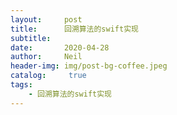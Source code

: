 ```yaml
---
layout:     post
title:      回溯算法的swift实现
subtitle:	  
date:       2020-04-28
author:     Neil
header-img: img/post-bg-coffee.jpeg
catalog: 	 true
tags:
    - 回溯算法的swift实现
---
```


